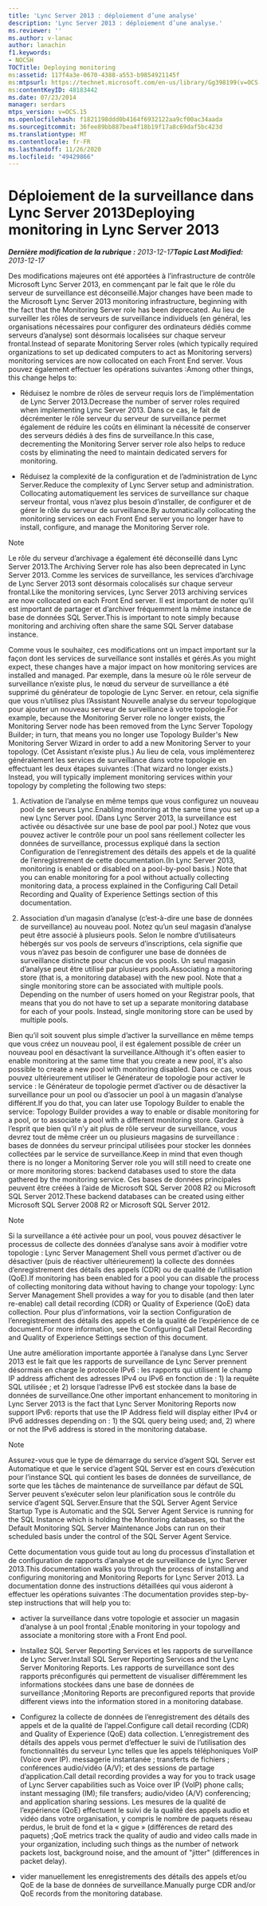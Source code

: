 ```yaml
---
title: 'Lync Server 2013 : déploiement d’une analyse'
description: 'Lync Server 2013 : déploiement d’une analyse.'
ms.reviewer: ''
ms.author: v-lanac
author: lanachin
f1.keywords:
- NOCSH
TOCTitle: Deploying monitoring
ms:assetid: 117f4a3e-0670-4388-a553-b9854921145f
ms:mtpsurl: https://technet.microsoft.com/en-us/library/Gg398199(v=OCS.15)
ms:contentKeyID: 48183442
ms.date: 07/23/2014
manager: serdars
mtps_version: v=OCS.15
ms.openlocfilehash: f1821198ddd0b4164f6932122aa9cf00ac34aada
ms.sourcegitcommit: 36fee89bb887bea4f18b19f17a8c69daf5bc423d
ms.translationtype: MT
ms.contentlocale: fr-FR
ms.lasthandoff: 11/26/2020
ms.locfileid: "49429866"
---
```

# <a name="deploying-monitoring-in-lync-server-2013"></a><span data-ttu-id="352c2-103">Déploiement de la surveillance dans Lync Server 2013</span><span class="sxs-lookup"><span data-stu-id="352c2-103">Deploying monitoring in Lync Server 2013</span></span>

<div data-xmlns="http://www.w3.org/1999/xhtml">

<div class="topic" data-xmlns="http://www.w3.org/1999/xhtml" data-msxsl="urn:schemas-microsoft-com:xslt" data-cs="https://msdn.microsoft.com/">

<div data-asp="https://msdn2.microsoft.com/asp">



</div>

<div id="mainSection">

<div id="mainBody"><span data-ttu-id="352c2-104">

<span> </span></span><span class="sxs-lookup"><span data-stu-id="352c2-104">

<span> </span></span></span>

<span data-ttu-id="352c2-105">_**Dernière modification de la rubrique :** 2013-12-17_</span><span class="sxs-lookup"><span data-stu-id="352c2-105">_**Topic Last Modified:** 2013-12-17_</span></span>

<span data-ttu-id="352c2-106">Des modifications majeures ont été apportées à l’infrastructure de contrôle Microsoft Lync Server 2013, en commençant par le fait que le rôle du serveur de surveillance est déconseillé.</span><span class="sxs-lookup"><span data-stu-id="352c2-106">Major changes have been made to the Microsoft Lync Server 2013 monitoring infrastructure, beginning with the fact that the Monitoring Server role has been deprecated.</span></span> <span data-ttu-id="352c2-107">Au lieu de surveiller les rôles de serveurs de surveillance individuels (en général, les organisations nécessaires pour configurer des ordinateurs dédiés comme serveurs d’analyse) sont désormais localisées sur chaque serveur frontal.</span><span class="sxs-lookup"><span data-stu-id="352c2-107">Instead of separate Monitoring Server roles (which typically required organizations to set up dedicated computers to act as Monitoring servers) monitoring services are now collocated on each Front End server.</span></span> <span data-ttu-id="352c2-108">Vous pouvez également effectuer les opérations suivantes :</span><span class="sxs-lookup"><span data-stu-id="352c2-108">Among other things, this change helps to:</span></span>

  - <span data-ttu-id="352c2-109">Réduisez le nombre de rôles de serveur requis lors de l’implémentation de Lync Server 2013.</span><span class="sxs-lookup"><span data-stu-id="352c2-109">Decrease the number of server roles required when implementing Lync Server 2013.</span></span> <span data-ttu-id="352c2-110">Dans ce cas, le fait de décrémenter le rôle serveur du serveur de surveillance permet également de réduire les coûts en éliminant la nécessité de conserver des serveurs dédiés à des fins de surveillance.</span><span class="sxs-lookup"><span data-stu-id="352c2-110">In this case, decrementing the Monitoring Server server role also helps to reduce costs by eliminating the need to maintain dedicated servers for monitoring.</span></span>

  - <span data-ttu-id="352c2-111">Réduisez la complexité de la configuration et de l’administration de Lync Server.</span><span class="sxs-lookup"><span data-stu-id="352c2-111">Reduce the complexity of Lync Server setup and administration.</span></span> <span data-ttu-id="352c2-112">Collocating automatiquement les services de surveillance sur chaque serveur frontal, vous n’avez plus besoin d’installer, de configurer et de gérer le rôle du serveur de surveillance.</span><span class="sxs-lookup"><span data-stu-id="352c2-112">By automatically collocating the monitoring services on each Front End server you no longer have to install, configure, and manage the Monitoring Server role.</span></span>

<div>


> [!NOTE]  
> <span data-ttu-id="352c2-113">Le rôle du serveur d’archivage a également été déconseillé dans Lync Server 2013.</span><span class="sxs-lookup"><span data-stu-id="352c2-113">The Archiving Server role has also been deprecated in Lync Server 2013.</span></span> <span data-ttu-id="352c2-114">Comme les services de surveillance, les services d’archivage de Lync Server 2013 sont désormais colocalisés sur chaque serveur frontal.</span><span class="sxs-lookup"><span data-stu-id="352c2-114">Like the monitoring services, Lync Server 2013 archiving services are now collocated on each Front End server.</span></span> <span data-ttu-id="352c2-115">Il est important de noter qu’il est important de partager et d’archiver fréquemment la même instance de base de données SQL Server.</span><span class="sxs-lookup"><span data-stu-id="352c2-115">This is important to note simply because monitoring and archiving often share the same SQL Server database instance.</span></span>



</div>

<span data-ttu-id="352c2-116">Comme vous le souhaitez, ces modifications ont un impact important sur la façon dont les services de surveillance sont installés et gérés.</span><span class="sxs-lookup"><span data-stu-id="352c2-116">As you might expect, these changes have a major impact on how monitoring services are installed and managed.</span></span> <span data-ttu-id="352c2-117">Par exemple, dans la mesure où le rôle serveur de surveillance n’existe plus, le nœud du serveur de surveillance a été supprimé du générateur de topologie de Lync Server. en retour, cela signifie que vous n’utilisez plus l’Assistant Nouvelle analyse du serveur topologique pour ajouter un nouveau serveur de surveillance à votre topologie.</span><span class="sxs-lookup"><span data-stu-id="352c2-117">For example, because the Monitoring Server role no longer exists, the Monitoring Server node has been removed from the Lync Server Topology Builder; in turn, that means you no longer use Topology Builder's New Monitoring Server Wizard in order to add a new Monitoring Server to your topology.</span></span> <span data-ttu-id="352c2-118">(Cet Assistant n’existe plus.) Au lieu de cela, vous implémenterez généralement les services de surveillance dans votre topologie en effectuant les deux étapes suivantes :</span><span class="sxs-lookup"><span data-stu-id="352c2-118">(That wizard no longer exists.) Instead, you will typically implement monitoring services within your topology by completing the following two steps:</span></span>

1.  <span data-ttu-id="352c2-119">Activation de l’analyse en même temps que vous configurez un nouveau pool de serveurs Lync.</span><span class="sxs-lookup"><span data-stu-id="352c2-119">Enabling monitoring at the same time you set up a new Lync Server pool.</span></span> <span data-ttu-id="352c2-120">(Dans Lync Server 2013, la surveillance est activée ou désactivée sur une base de pool par pool.) Notez que vous pouvez activer le contrôle pour un pool sans réellement collecter les données de surveillance, processus expliqué dans la section Configuration de l’enregistrement des détails des appels et de la qualité de l’enregistrement de cette documentation.</span><span class="sxs-lookup"><span data-stu-id="352c2-120">(In Lync Server 2013, monitoring is enabled or disabled on a pool-by-pool basis.) Note that you can enable monitoring for a pool without actually collecting monitoring data, a process explained in the Configuring Call Detail Recording and Quality of Experience Settings section of this documentation.</span></span>

2.  <span data-ttu-id="352c2-p107">Association d’un magasin d’analyse (c’est-à-dire une base de données de surveillance) au nouveau pool. Notez qu’un seul magasin d’analyse peut être associé à plusieurs pools. Selon le nombre d’utilisateurs hébergés sur vos pools de serveurs d’inscriptions, cela signifie que vous n’avez pas besoin de configurer une base de données de surveillance distincte pour chacun de vos pools. Un seul magasin d’analyse peut être utilisé par plusieurs pools.</span><span class="sxs-lookup"><span data-stu-id="352c2-p107">Associating a monitoring store (that is, a monitoring database) with the new pool. Note that a single monitoring store can be associated with multiple pools. Depending on the number of users homed on your Registrar pools, that means that you do not have to set up a separate monitoring database for each of your pools. Instead, single monitoring store can be used by multiple pools.</span></span>

<span data-ttu-id="352c2-125">Bien qu’il soit souvent plus simple d’activer la surveillance en même temps que vous créez un nouveau pool, il est également possible de créer un nouveau pool en désactivant la surveillance.</span><span class="sxs-lookup"><span data-stu-id="352c2-125">Although it's often easier to enable monitoring at the same time that you create a new pool, it's also possible to create a new pool with monitoring disabled.</span></span> <span data-ttu-id="352c2-126">Dans ce cas, vous pouvez ultérieurement utiliser le Générateur de topologie pour activer le service : le Générateur de topologie permet d’activer ou de désactiver la surveillance pour un pool ou d’associer un pool à un magasin d’analyse différent.</span><span class="sxs-lookup"><span data-stu-id="352c2-126">If you do that, you can later use Topology Builder to enable the service: Topology Builder provides a way to enable or disable monitoring for a pool, or to associate a pool with a different monitoring store.</span></span> <span data-ttu-id="352c2-127">Gardez à l’esprit que bien qu’il n’y ait plus de rôle serveur de surveillance, vous devrez tout de même créer un ou plusieurs magasins de surveillance : bases de données du serveur principal utilisées pour stocker les données collectées par le service de surveillance.</span><span class="sxs-lookup"><span data-stu-id="352c2-127">Keep in mind that even though there is no longer a Monitoring Server role you will still need to create one or more monitoring stores: backend databases used to store the data gathered by the monitoring service.</span></span> <span data-ttu-id="352c2-128">Ces bases de données principales peuvent être créées à l’aide de Microsoft SQL Server 2008 R2 ou Microsoft SQL Server 2012.</span><span class="sxs-lookup"><span data-stu-id="352c2-128">These backend databases can be created using either Microsoft SQL Server 2008 R2 or Microsoft SQL Server 2012.</span></span>

<div>


> [!NOTE]  
> <span data-ttu-id="352c2-129">Si la surveillance a été activée pour un pool, vous pouvez désactiver le processus de collecte des données d’analyse sans avoir à modifier votre topologie : Lync Server Management Shell vous permet d’activer ou de désactiver (puis de réactiver ultérieurement) la collecte des données d’enregistrement des détails des appels (CDR) ou de qualité de l’utilisation (QoE).</span><span class="sxs-lookup"><span data-stu-id="352c2-129">If monitoring has been enabled for a pool you can disable the process of collecting monitoring data without having to change your topology: Lync Server Management Shell provides a way for you to disable (and then later re-enable) call detail recording (CDR) or Quality of Experience (QoE) data collection.</span></span> <span data-ttu-id="352c2-130">Pour plus d’informations, voir la section Configuration de l’enregistrement des détails des appels et de la qualité de l’expérience de ce document.</span><span class="sxs-lookup"><span data-stu-id="352c2-130">For more information, see the Configuring Call Detail Recording and Quality of Experience Settings section of this document.</span></span>



</div>

<span data-ttu-id="352c2-131">Une autre amélioration importante apportée à l’analyse dans Lync Server 2013 est le fait que les rapports de surveillance de Lync Server prennent désormais en charge le protocole IPv6 : les rapports qui utilisent le champ IP address affichent des adresses IPv4 ou IPv6 en fonction de : 1) la requête SQL utilisée ; et 2) lorsque l’adresse IPv6 est stockée dans la base de données de surveillance.</span><span class="sxs-lookup"><span data-stu-id="352c2-131">One other important enhancement to monitoring in Lync Server 2013 is the fact that Lync Server Monitoring Reports now support IPv6: reports that use the IP Address field will display either IPv4 or IPv6 addresses depending on : 1) the SQL query being used; and, 2) where or not the IPv6 address is stored in the monitoring database.</span></span>

<div>


> [!NOTE]  
> <span data-ttu-id="352c2-132">Assurez-vous que le type de démarrage du service d’agent SQL Server est Automatique et que le service d’agent SQL Server est en cours d’exécution pour l’instance SQL qui contient les bases de données de surveillance, de sorte que les tâches de maintenance de surveillance par défaut de SQL Server peuvent s’exécuter selon leur planification sous le contrôle du service d’agent SQL Server.</span><span class="sxs-lookup"><span data-stu-id="352c2-132">Ensure that the SQL Server Agent Service Startup Type is Automatic and the SQL Server Agent Service is running for the SQL Instance which is holding the Monitoring databases, so that the Default Monitoring SQL Server Maintenance Jobs can run on their scheduled basis under the control of the SQL Server Agent Service.</span></span>



</div>

<span data-ttu-id="352c2-133">Cette documentation vous guide tout au long du processus d’installation et de configuration de rapports d’analyse et de surveillance de Lync Server 2013.</span><span class="sxs-lookup"><span data-stu-id="352c2-133">This documentation walks you through the process of installing and configuring monitoring and Monitoring Reports for Lync Server 2013.</span></span> <span data-ttu-id="352c2-134">La documentation donne des instructions détaillées qui vous aideront à effectuer les opérations suivantes :</span><span class="sxs-lookup"><span data-stu-id="352c2-134">The documentation provides step-by-step instructions that will help you to:</span></span>

  - <span data-ttu-id="352c2-135">activer la surveillance dans votre topologie et associer un magasin d’analyse à un pool frontal ;</span><span class="sxs-lookup"><span data-stu-id="352c2-135">Enable monitoring in your topology and associate a monitoring store with a Front End pool.</span></span>

  - <span data-ttu-id="352c2-136">Installez SQL Server Reporting Services et les rapports de surveillance de Lync Server.</span><span class="sxs-lookup"><span data-stu-id="352c2-136">Install SQL Server Reporting Services and the Lync Server Monitoring Reports.</span></span> <span data-ttu-id="352c2-137">Les rapports de surveillance sont des rapports préconfigurés qui permettent de visualiser différemment les informations stockées dans une base de données de surveillance ;</span><span class="sxs-lookup"><span data-stu-id="352c2-137">Monitoring Reports are preconfigured reports that provide different views into the information stored in a monitoring database.</span></span>

  - <span data-ttu-id="352c2-138">Configurez la collecte de données de l’enregistrement des détails des appels et de la qualité de l’appel.</span><span class="sxs-lookup"><span data-stu-id="352c2-138">Configure call detail recording (CDR) and Quality of Experience (QoE) data collection.</span></span> <span data-ttu-id="352c2-139">L’enregistrement des détails des appels vous permet d’effectuer le suivi de l’utilisation des fonctionnalités du serveur Lync telles que les appels téléphoniques VoIP (Voice over IP). messagerie instantanée ; transferts de fichiers ; conférences audio/vidéo (A/V); et des sessions de partage d’application.</span><span class="sxs-lookup"><span data-stu-id="352c2-139">Call detail recording provides a way for you to track usage of Lync Server capabilities such as Voice over IP (VoIP) phone calls; instant messaging (IM); file transfers; audio/video (A/V) conferencing; and application sharing sessions.</span></span> <span data-ttu-id="352c2-140">Les mesures de la qualité de l’expérience (QoE) effectuent le suivi de la qualité des appels audio et vidéo dans votre organisation, y compris le nombre de paquets réseau perdus, le bruit de fond et la « gigue » (différences de retard des paquets) ;</span><span class="sxs-lookup"><span data-stu-id="352c2-140">QoE metrics track the quality of audio and video calls made in your organization, including such things as the number of network packets lost, background noise, and the amount of "jitter" (differences in packet delay).</span></span>

  - <span data-ttu-id="352c2-141">vider manuellement les enregistrements des détails des appels et/ou QoE de la base de données de surveillance.</span><span class="sxs-lookup"><span data-stu-id="352c2-141">Manually purge CDR and/or QoE records from the monitoring database.</span></span>

<span data-ttu-id="352c2-142"></div>

<span> </span>

</div>

</div>

</span><span class="sxs-lookup"><span data-stu-id="352c2-142"></div>

<span> </span>

</div>

</div>

</span></span></div>

